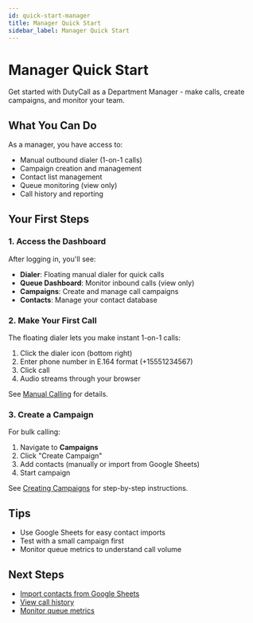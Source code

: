 ```yaml
---
id: quick-start-manager
title: Manager Quick Start
sidebar_label: Manager Quick Start
---
```


# Manager Quick Start

Get started with DutyCall as a Department Manager - make calls, create campaigns, and monitor your team.

## What You Can Do

As a manager, you have access to:
- Manual outbound dialer (1-on-1 calls)
- Campaign creation and management
- Contact list management
- Queue monitoring (view only)
- Call history and reporting

## Your First Steps

### 1. Access the Dashboard

After logging in, you'll see:
- **Dialer**: Floating manual dialer for quick calls
- **Queue Dashboard**: Monitor inbound calls (view only)
- **Campaigns**: Create and manage call campaigns
- **Contacts**: Manage your contact database

### 2. Make Your First Call

The floating dialer lets you make instant 1-on-1 calls:

1. Click the dialer icon (bottom right)
2. Enter phone number in E.164 format (+15551234567)
3. Click call
4. Audio streams through your browser

See [Manual Calling](/voice/outbound/dialer/manager/manual-calling) for details.

### 3. Create a Campaign

For bulk calling:

1. Navigate to **Campaigns**
2. Click "Create Campaign"
3. Add contacts (manually or import from Google Sheets)
4. Start campaign

See [Creating Campaigns](/voice/outbound/campaigns/manager/creating-campaigns) for step-by-step instructions.

## Tips

- Use Google Sheets for easy contact imports
- Test with a small campaign first
- Monitor queue metrics to understand call volume

## Next Steps

- [Import contacts from Google Sheets](/voice/outbound/campaigns/manager/google-sheets-import)
- [View call history](/channels/voice/reports-analytics/call-history)
- [Monitor queue metrics](/voice/inbound/manager/queue-metrics)
